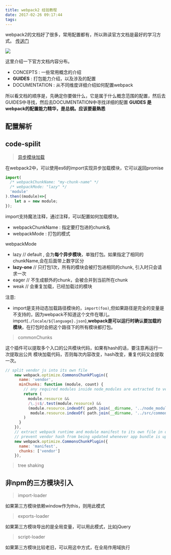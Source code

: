 ```yaml
---
title: webpack2 经验教程
date: 2017-02-26 09:17:44
tags:
---
```


webpack2的文档好了很多，常用配置都有，所以熟读官方文档是最好的学习方式。 [传送门](https://webpack.js.org/configuration/)

![](http://o99eh3ii0.bkt.clouddn.com/FvBo_6LhVku9AzB0_UPAOpD4fIdc)

这里介绍一下官方文档内容分布。

* CONCEPTS : 一些常用概念的介绍
* **GUIDES** : 打包能力介绍，以及涉及的配置
* DOCUMENTATION : 从不同维度详细介绍如何配置webpack

所以看文档的顺序是，先确定你要做什么，它是属于什么概念范围的配置，然后去GUIDES中寻找，然后去DOCUMENTATION中寻找详细的配置
**GUIDES 是webpack的配置能力精华，是总纲。应该要最熟悉**


## 配置解析


## code-spilit 

> [异步模块加载](https://webpack.js.org/api/module-methods/#import-)

在webpack2中，可以使用es6的import实现异步加载模块，它可以返回promise

```javascript
import(
  /* webpackChunkName: "my-chunk-name" */
  /* webpackMode: "lazy" */
  'module'
).then((module)=>{
    let a = new module;
});
```

import支持魔法注释，通过注释，可以配置如何加载模块。

* webpackChunkName : 指定要打包进的chunk名
* webpackMode : 打包的模式

webpackMode 
* lazy  // default , 会为**每个异步模块**，单独打包。如果指定了相同的chunkName,会在后面带上数字区分
* **lazy-one** // 只打包1次，所有的模块会被打包进相同的chunk, 引入时只会请求一次
* eager  // 不生成额外的chunk，会被合并到当前所在chunk
* weak // 会重复加载，已经加载过的模块

注意:

* import是支持动态加载路径模块的，`import(foo)`,但如果路径是完全的变量是不支持的，因为webpack不知道这个文件在哪儿。import(`./locale/${language}.json`),**webpack是可以运行时确认要加载的模块**，在打包时会把这个路径下的所有模块都打包。


> commonChunks

这个插件可以提取多个入口的公共模块代码，如果有hash的话，要注意再运行一次提取出公共 模块加载代码，否则每次内容改变，hash改变，重复代码又会提取一次。

```javascript
// split vendor js into its own file
    new webpack.optimize.CommonsChunkPlugin({
      name: 'vendor',
      minChunks: function (module, count) {
        // any required modules inside node_modules are extracted to vendor
        return (
          module.resource &&
          /\.js$/.test(module.resource) &&
          (module.resource.indexOf( path.join(__dirname, '../node_modules')) === 0 ||
           module.resource.indexOf( path.join(__dirname, '../src/common/vendor')) === 0)
        )
      }
    }),
    // extract webpack runtime and module manifest to its own file in order to
    // prevent vendor hash from being updated whenever app bundle is updated
    new webpack.optimize.CommonsChunkPlugin({
      name: 'manifest',
      chunks: ['vendor']
    }),
```


> tree shaking


## 非npm的三方模块引入

> import-loader

如果第三方模块依赖window作为this，则用此模式

> exports-loader

如果第三方模块导出的是全局变量，可以用此模式，比如jQuery

> script-loader

如果第三方模块比较老旧，可以用这中方式，在全局作用域执行
